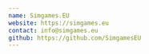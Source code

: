 ```yaml
---
name: Simgames.EU
website: https://simgames.eu
contact: info@simgames.eu
github: https://github.com/SimgamesEU
---
```

